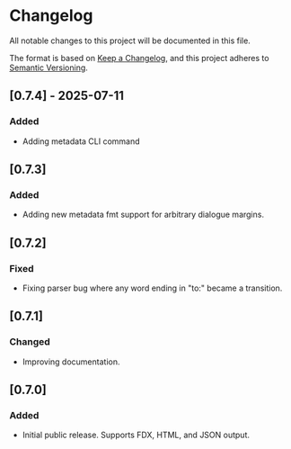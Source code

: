 # Changelog

All notable changes to this project will be documented in this file.

The format is based on [Keep a Changelog](https://keepachangelog.com/en/1.0.0/),
and this project adheres to [Semantic Versioning](https://semver.org/spec/v2.0.0.html).

## [0.7.4] - 2025-07-11

### Added
- Adding metadata CLI command

## [0.7.3]

### Added
- Adding new metadata fmt support for arbitrary dialogue margins.

## [0.7.2]

### Fixed
- Fixing parser bug where any word ending in "to:" became a transition.

## [0.7.1]

### Changed
- Improving documentation.

## [0.7.0]

### Added
- Initial public release. Supports FDX, HTML, and JSON output.
